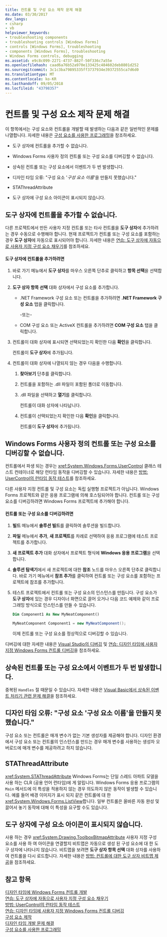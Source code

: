 ```yaml
---
title: 컨트롤 및 구성 요소 제작 문제 해결
ms.date: 03/30/2017
dev_langs:
- csharp
- vb
helpviewer_keywords:
- troubleshooting components
- troubleshooting controls [Windows Forms]
- controls [Windows Forms], troubleshooting
- components [Windows Forms], troubleshooting
- Windows Forms controls, debugging
ms.assetid: e9c8c099-2271-4737-882f-50f336c7a55e
ms.openlocfilehash: caad6a76b52a970e133425c484602deb8801d252
ms.sourcegitcommit: 3c1c3ba79895335ff3737934e39372555ca7d6d0
ms.translationtype: MT
ms.contentlocale: ko-KR
ms.lasthandoff: 09/05/2018
ms.locfileid: "43798357"
---
```

# <a name="troubleshooting-control-and-component-authoring"></a>컨트롤 및 구성 요소 제작 문제 해결
이 항목에서는 구성 요소와 컨트롤을 개발할 때 발생하는 다음과 같은 일반적인 문제를 나열합니다. 자세한 내용은 [구성 요소를 사용한 프로그래밍](https://msdn.microsoft.com/library/d4d4fcb4-e0b8-46b3-b679-7ee0026eb9e3)을 참조하세요.  
  
-   도구 상자에 컨트롤을 추가할 수 없습니다.  
  
-   Windows Forms 사용자 정의 컨트롤 또는 구성 요소를 디버깅할 수 없습니다.  
  
-   상속된 컨트롤 또는 구성 요소에서 이벤트가 두 번 발생합니다.  
  
-   디자인 타임 오류: "구성 요소 '*구성 요소 이름*'을 만들지 못했습니다."  
  
-   STAThreadAttribute  
  
-   도구 상자에 구성 요소 아이콘이 표시되지 않습니다.  
  
## <a name="cannot-add-control-to-toolbox"></a>도구 상자에 컨트롤을 추가할 수 없습니다.  
 다른 프로젝트에서 만든 사용자 지정 컨트롤 또는 타사 컨트롤을 **도구 상자**에 추가하려는 경우 수동으로 수행해야 합니다. 현재 프로젝트가 컨트롤 또는 구성 요소를 포함하는 경우 **도구 상자**에 자동으로 표시되어야 합니다. 자세한 내용은 [연습: 도구 상자에 자동으로 사용자 지정 구성 요소 채우기](../../../../docs/framework/winforms/controls/walkthrough-automatically-populating-the-toolbox-with-custom-components.md)를 참조하세요.  
  
#### <a name="to-add-a-control-to-the-toolbox"></a>도구 상자에 컨트롤을 추가하려면  
  
1.  바로 가기 메뉴에서 **도구 상자**를 마우스 오른쪽 단추로 클릭하고 **항목 선택**을 선택합니다.  
  
2.  **도구 상자 항목 선택** 대화 상자에서 구성 요소를 추가합니다.  
  
    -   .NET Framework 구성 요소 또는 컨트롤을 추가하려면 **.NET Framework 구성 요소** 탭을 클릭합니다.  
  
         -또는-  
  
    -   COM 구성 요소 또는 ActiveX 컨트롤을 추가하려면 **COM 구성 요소** 탭을 클릭합니다.  
  
3.  컨트롤이 대화 상자에 표시되면 선택되었는지 확인한 다음 **확인**을 클릭합니다.  
  
     컨트롤이 **도구 상자**에 추가됩니다.  
  
4.  컨트롤이 대화 상자에 나열되지 않는 경우 다음을 수행합니다.  
  
    1.  **찾아보기** 단추를 클릭합니다.  
  
    2.  컨트롤을 포함하는 .dll 파일이 포함된 폴더로 이동합니다.  
  
    3.  .dll 파일을 선택하고 **열기**를 클릭합니다.  
  
         컨트롤이 대화 상자에 나타납니다.  
  
    4.  컨트롤이 선택되었는지 확인한 다음 **확인**을 클릭합니다.  
  
         컨트롤이 **도구 상자**에 추가됩니다.  
  
## <a name="cannot-debug-the-windows-forms-user-control-or-component"></a>Windows Forms 사용자 정의 컨트롤 또는 구성 요소를 디버깅할 수 없습니다.  
 컨트롤에서 파생 되는 경우는 <xref:System.Windows.Forms.UserControl> 클래스 테스트 컨테이너로 해당 런타임 동작을 디버깅할 수 있습니다. 자세한 내용은 [방법: UserControl의 런타임 동작 테스트](../../../../docs/framework/winforms/controls/how-to-test-the-run-time-behavior-of-a-usercontrol.md)를 참조하세요.  
  
 다른 사용자 지정 컨트롤 및 구성 요소는 독립 실행형 프로젝트가 아닙니다. Windows Forms 프로젝트와 같은 응용 프로그램에 의해 호스팅되어야 합니다. 컨트롤 또는 구성 요소를 디버깅하려면 Windows Forms 프로젝트에 추가해야 합니다.  
  
#### <a name="to-debug-a-control-or-component"></a>컨트롤 또는 구성 요소를 디버깅하려면  
  
1.  **빌드** 메뉴에서 **솔루션 빌드**를 클릭하여 솔루션을 빌드합니다.  
  
2.  **파일** 메뉴에서 **추가**, **새 프로젝트**를 차례로 선택하여 응용 프로그램에 테스트 프로젝트를 추가합니다.  
  
3.  **새 프로젝트 추가** 대화 상자에서 프로젝트 형식에 **Windows 응용 프로그램**을 선택합니다.  
  
4.  **솔루션 탐색기**에서 새 프로젝트에 대한 **참조** 노드를 마우스 오른쪽 단추로 클릭합니다. 바로 가기 메뉴에서 **참조 추가**를 클릭하여 컨트롤 또는 구성 요소를 포함하는 프로젝트에 참조를 추가합니다.  
  
5.  테스트 프로젝트에서 컨트롤 또는 구성 요소의 인스턴스를 만듭니다. 구성 요소가 **도구 상자**에 있는 경우 디자이너 화면으로 끌어 오거나 다음 코드 예제와 같이 프로그래밍 방식으로 인스턴스를 만들 수 있습니다.  
  
    ```vb  
    Dim Component1 As New MyNeatComponent()  
    ```  
  
    ```csharp  
    MyNeatComponent Component1 = new MyNeatComponent();  
    ```  
  
     이제 컨트롤 또는 구성 요소를 정상적으로 디버깅할 수 있습니다.  
  
 디버깅에 대한 자세한 내용은 [Visual Studio의 디버깅](/visualstudio/debugger/debugging-in-visual-studio) 및 [연습: 디자인 타임에 사용자 지정 Windows Forms 컨트롤 디버깅](../../../../docs/framework/winforms/controls/walkthrough-debugging-custom-windows-forms-controls-at-design-time.md)을 참조하세요.  
  
## <a name="event-is-raised-twice-in-inherited-control-or-component"></a>상속된 컨트롤 또는 구성 요소에서 이벤트가 두 번 발생합니다.  
 중복된 `Handles` 절 때문일 수 있습니다. 자세한 내용은 [Visual Basic에서 상속된 이벤트 처리기 관련 문제 해결](~/docs/visual-basic/programming-guide/language-features/events/troubleshooting-inherited-event-handlers.md)을 참조하세요.  
  
## <a name="design-time-error-failed-to-create-component-component-name"></a>디자인 타임 오류: "구성 요소 '구성 요소 이름'을 만들지 못했습니다."  
 구성 요소 또는 컨트롤은 매개 변수가 없는 기본 생성자를 제공해야 합니다. 디자인 환경에서 구성 요소 또는 컨트롤의 인스턴스를 만드는 경우 매개 변수를 사용하는 생성자 오버로드에 매개 변수를 제공하려고 하지 않습니다.  
  
## <a name="stathreadattribute"></a>STAThreadAttribute  
 <xref:System.STAThreadAttribute> Windows Forms는 단일 스레드 아파트 모델을 사용 하는 CLR (공용 언어 런타임)에 게 알립니다. Windows Forms 응용 프로그램의 `Main` 메서드에 이 특성을 적용하지 않는 경우 의도하지 않은 동작이 발생할 수 있습니다. 예를 들어 배경 이미지가 표시 되지 같은 컨트롤에 대 한 <xref:System.Windows.Forms.ListView>합니다. 일부 컨트롤은 올바른 자동 완성 및 끌어서 놓기 동작에 대해 이 특성을 요구할 수도 있습니다.  
  
## <a name="component-icon-does-not-appear-in-toolbox"></a>도구 상자에 구성 요소 아이콘이 표시되지 않습니다.  
 사용 하는 경우 <xref:System.Drawing.ToolboxBitmapAttribute> 사용자 지정 구성 요소를 사용 하 여 아이콘을 연결할지 비트맵은 자동으로 생성 된 구성 요소에 대 한 도구 상자에 나타나지 않습니다. 비트맵을 보려면 **도구 상자 항목 선택** 대화 상자를 사용하여 컨트롤을 다시 로드합니다. 자세한 내용은 [방법: 컨트롤에 대한 도구 상자 비트맵 제공](../../../../docs/framework/winforms/controls/how-to-provide-a-toolbox-bitmap-for-a-control.md)을 참조하세요.  
  
## <a name="see-also"></a>참고 항목  
 [디자인 타임에 Windows Forms 컨트롤 개발](../../../../docs/framework/winforms/controls/developing-windows-forms-controls-at-design-time.md)  
 [연습: 도구 상자에 자동으로 사용자 지정 구성 요소 채우기](../../../../docs/framework/winforms/controls/walkthrough-automatically-populating-the-toolbox-with-custom-components.md)  
 [방법: UserControl의 런타임 동작 테스트](../../../../docs/framework/winforms/controls/how-to-test-the-run-time-behavior-of-a-usercontrol.md)  
 [연습: 디자인 타임에 사용자 지정 Windows Forms 컨트롤 디버깅](../../../../docs/framework/winforms/controls/walkthrough-debugging-custom-windows-forms-controls-at-design-time.md)  
 [구성 요소 제작](https://msdn.microsoft.com/library/4a5a5e49-0378-4a31-83bc-24da0f1a727d)  
 [디자인 타임 개발 문제 해결](https://msdn.microsoft.com/library/e048d08e-fa7c-4be8-b238-4abaa199a0a6)  
 [구성 요소를 사용한 프로그래밍](https://msdn.microsoft.com/library/d4d4fcb4-e0b8-46b3-b679-7ee0026eb9e3)
